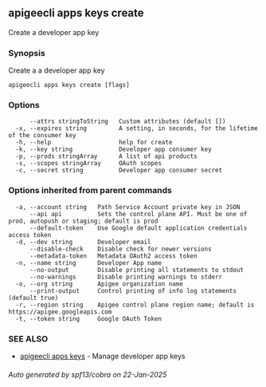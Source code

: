 ## apigeecli apps keys create

Create a developer app key

### Synopsis

Create a a developer app key

```
apigeecli apps keys create [flags]
```

### Options

```
      --attrs stringToString   Custom attributes (default [])
  -x, --expires string         A setting, in seconds, for the lifetime of the consumer key
  -h, --help                   help for create
  -k, --key string             Developer app consumer key
  -p, --prods stringArray      A list of api products
  -s, --scopes stringArray     OAuth scopes
  -c, --secret string          Developer app consumer secret
```

### Options inherited from parent commands

```
  -a, --account string   Path Service Account private key in JSON
      --api api          Sets the control plane API. Must be one of prod, autopush or staging; default is prod
      --default-token    Use Google default application credentials access token
  -d, --dev string       Developer email
      --disable-check    Disable check for newer versions
      --metadata-token   Metadata OAuth2 access token
  -n, --name string      Developer App name
      --no-output        Disable printing all statements to stdout
      --no-warnings      Disable printing warnings to stderr
  -o, --org string       Apigee organization name
      --print-output     Control printing of info log statements (default true)
  -r, --region string    Apigee control plane region name; default is https://apigee.googleapis.com
  -t, --token string     Google OAuth Token
```

### SEE ALSO

* [apigeecli apps keys](apigeecli_apps_keys.md)	 - Manage developer app keys

###### Auto generated by spf13/cobra on 22-Jan-2025
